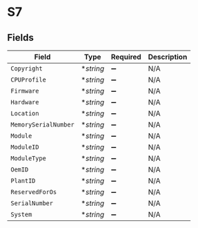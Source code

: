 # S7


## Fields

| Field                | Type                 | Required             | Description          |
| -------------------- | -------------------- | -------------------- | -------------------- |
| `Copyright`          | **string*            | :heavy_minus_sign:   | N/A                  |
| `CPUProfile`         | **string*            | :heavy_minus_sign:   | N/A                  |
| `Firmware`           | **string*            | :heavy_minus_sign:   | N/A                  |
| `Hardware`           | **string*            | :heavy_minus_sign:   | N/A                  |
| `Location`           | **string*            | :heavy_minus_sign:   | N/A                  |
| `MemorySerialNumber` | **string*            | :heavy_minus_sign:   | N/A                  |
| `Module`             | **string*            | :heavy_minus_sign:   | N/A                  |
| `ModuleID`           | **string*            | :heavy_minus_sign:   | N/A                  |
| `ModuleType`         | **string*            | :heavy_minus_sign:   | N/A                  |
| `OemID`              | **string*            | :heavy_minus_sign:   | N/A                  |
| `PlantID`            | **string*            | :heavy_minus_sign:   | N/A                  |
| `ReservedForOs`      | **string*            | :heavy_minus_sign:   | N/A                  |
| `SerialNumber`       | **string*            | :heavy_minus_sign:   | N/A                  |
| `System`             | **string*            | :heavy_minus_sign:   | N/A                  |